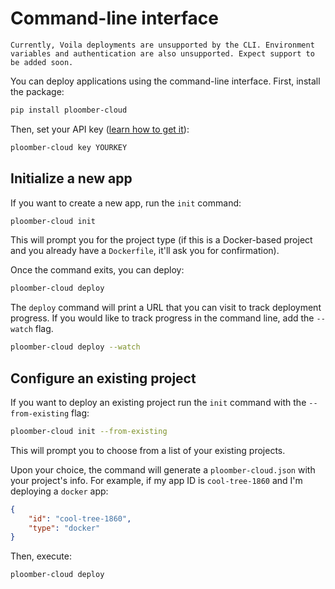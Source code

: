 # Command-line interface

```{note}
Currently, Voila deployments are unsupported by the CLI. Environment variables and authentication are also unsupported. Expect support to be added soon.
```

You can deploy applications using the command-line interface. First, install the package:

```sh
pip install ploomber-cloud
```

Then, set your API key ([learn how to get it](../quickstart/apikey.md)):

```sh
ploomber-cloud key YOURKEY
```

## Initialize a new app

If you want to create a new app, run the `init` command:

```sh
ploomber-cloud init
```

This will prompt you for the project type (if this is a Docker-based project and you already have a `Dockerfile`, it'll ask you for confirmation).

Once the command exits, you can deploy:

```sh
ploomber-cloud deploy
```

The `deploy` command will print a URL that you can visit to track deployment progress. If you would like to track progress in the command line,
add the `--watch` flag.

```sh
ploomber-cloud deploy --watch
```

## Configure an existing project

If you want to deploy an existing project run the `init` command with the `--from-existing` flag:

```sh
ploomber-cloud init --from-existing
```

This will prompt you to choose from a list of your existing projects.

Upon your choice, the command will generate a `ploomber-cloud.json` with your project's info. For example, if my app ID is `cool-tree-1860` and I'm deploying a `docker` app:


```json
{
    "id": "cool-tree-1860",
    "type": "docker"
}
```

Then, execute:


```sh
ploomber-cloud deploy
```